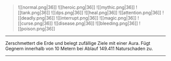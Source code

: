 > ![[normal.png|36]] ![[heroic.png|36]] ![[mythic.png|36]]
> ![[tank.png|36]] ![[dps.png|36]] ![[heal.png|36]]
> ![[attention.png|36]] ![[deadly.png|36]] ![[interrupt.png|36]]
> ![[magic.png|36]] ![[curse.png|36]] ![[disease.png|36]] ![[bleeding.png|36]] ![[poison.png|36]] 

***
Zerschmettert die Erde und belegt zufällige Ziele mit einer Aura. Fügt Gegnern innerhalb von 10 Metern bei Ablauf 149.411 Naturschaden zu.

***